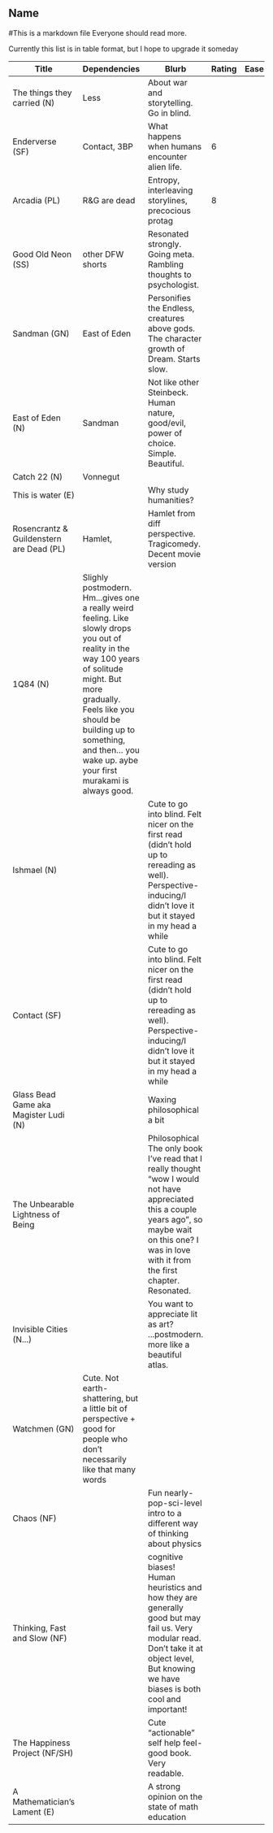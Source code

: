 
## Name
#This is  a markdown file
Everyone should read more.

Currently this list is in table format, but I hope to upgrade it someday

| Title                       | Dependencies    | Blurb                                                | Rating | Ease |
|-----------------------------|-----------------|------------------------------------------------------|--------|------|
| The things they carried (N) | Less            | About war and storytelling. Go in blind.             |        |      |
| Enderverse (SF)             | Contact, 3BP    | What happens when humans encounter alien life.       |   6    |      |
| Arcadia (PL)                | R&G are dead    | Entropy, interleaving storylines, precocious protag  | 8      |      |    
| Good Old Neon (SS)          | other DFW shorts  | Resonated strongly. Going meta. Rambling thoughts to psychologist.| | |
| Sandman (GN)                | East of Eden    |Personifies the Endless, creatures above gods. The character growth of Dream. Starts slow.| | |
| East of Eden (N)            | Sandman         | Not like other Steinbeck. Human nature, good/evil, power of choice. Simple. Beautiful.| | |
| Catch 22 (N)                | Vonnegut        |   | | | 
| This is water (E)           |                 | Why study humanities?                                |         |    | 
| Rosencrantz & Guildenstern are Dead (PL) | Hamlet, | Hamlet from diff perspective. Tragicomedy. Decent movie version || |
| 1Q84 (N)                    |  Slighly postmodern. Hm...gives one a really weird feeling. Like slowly drops you out of reality in the way 100 years of solitude might. But more gradually. Feels like you should be building up to something, and then… you wake up. aybe your first murakami is always good.  |  |  | 
| Ishmael (N)                 |   | Cute to go into blind. Felt nicer on the first read (didn’t hold up to rereading as well). Perspective-inducing/I didn’t love it but it stayed in my head a while  |  |  |
| Contact (SF)                |   | Cute to go into blind. Felt nicer on the first read (didn’t hold up to rereading as well). Perspective-inducing/I didn’t love it but it stayed in my head a while  |  |  |
|Glass Bead Game aka Magister Ludi (N) |    |  Waxing philosophical a bit
|The Unbearable Lightness of Being |    | Philosophical The only book I’ve read that I really thought “wow I would not have appreciated this a couple years ago”, so maybe wait on this one? I was in love with it from the first chapter. Resonated.   |  |  |
| Invisible Cities (N...)   |     | You want to appreciate lit as art? ...postmodern. more like a beautiful atlas.  |  |  |
| Watchmen (GN)             |   Cute. Not earth-shattering, but a little bit of perspective + good for people who don’t necessarily like that many words  |  |  |
| Chaos (NF)  |   | Fun nearly-pop-sci-level intro to a different way of thinking about physics |   |  |
| Thinking, Fast and Slow (NF) |   | cognitive biases! Human heuristics and how they are generally good but may fail us. Very modular read. Don’t take it at object level, But knowing we have biases is both cool and important!  |    |  |
| The Happiness Project (NF/SH) |   |   Cute “actionable” self help feel-good book. Very readable.   |  |  |
| A Mathematician’s Lament (E)  |    | A strong opinion on the state of math education  |  |  |
